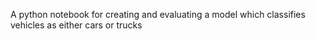 A python notebook for creating and evaluating a model which classifies vehicles as either cars or trucks
